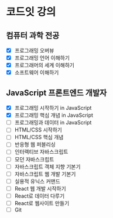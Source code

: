 # 코드잇 강의

## 컴퓨터 과학 전공
- [x] 프로그래밍 오버뷰
- [x] 프로그래밍 언어 이해하기
- [x] 프로그래머의 세계 이해하기
- [x] 소프트웨어 이해하기

## JavaScript 프론트엔드 개발자
- [x] 프로그래밍 시작하기 in JavaScript
- [x] 프로그래밍 핵심 개념 in JavaScript
- [ ] 프로그래밍과 데이터 in JavaScript
- [ ] HTML/CSS 시작하기
- [ ] HTML/CSS 핵심 개념
- [ ] 반응형 웹 퍼블리싱
- [ ] 인터랙티브 자바스크립트
- [ ] 모던 자바스크립트
- [ ] 자바스크립트 객체 지향 기본기
- [ ] 자바스크립트 웹 개발 기본기
- [ ] 실용적 유닉스 커맨드
- [ ] React 웹 개발 시작하기
- [ ] React로 데이터 다루기
- [ ] React로 웹사이트 만들기
- [ ] Git
